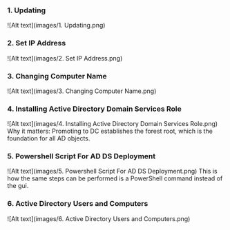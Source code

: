 ### 1. Updating
![Alt text](images/1. Updating.png)

### 2. Set IP Address
![Alt text](images/2. Set IP Address.png)

### 3. Changing Computer Name
![Alt text](images/3. Changing Computer Name.png)

### 4. Installing Active Directory Domain Services Role
![Alt text](images/4. Installing Active Directory Domain Services Role.png)
Why it matters: Promoting to DC establishes the forest root, which is the foundation for all AD objects.

### 5. Powershell Script For AD DS Deployment
![Alt text](images/5. Powershell Script For AD DS Deployment.png)
This is how the same steps can be performed is a PowerShell command instead of the gui.

### 6. Active Directory Users and Computers
![Alt text](images/6. Active Directory Users and Computers.png)
